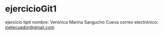 # ejercicioGit1
ejercicio tipti
nombre: Verónica Marina Sangucho Cueva
correo electrónico: inetecuador@gmail.com
